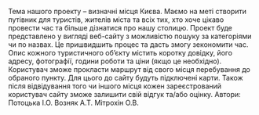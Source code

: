 Тема нашого проекту – визначні місця Києва. Маємо на меті створити путівник для туристів, жителів міста та всіх тих, хто хоче цікаво провести час та більше дізнатися про нашу столицю. 
Проект буде представлено у вигляді веб-сайту з можливістю пошуку за категоріями чи по назвах. Це пришвидшить процес та дасть змогу зекономити час. Опис кожного туристичного об’єкту містить коротку довідку, його адресу, фотографії, години роботи та ціни (якщо це необхідно). Користувач зможе прокласти маршрут від свого місця перебування до обраного пункту. Для цього до сайту будуть підключені карти. Також після відвідування того чи іншого місця кожен зареєстрований користувач сайту зможе залишити свій відгук та/або оцінку.
Автори:
Потоцька І.О.
Возняк А.Т.
Мітрохін О.В.

